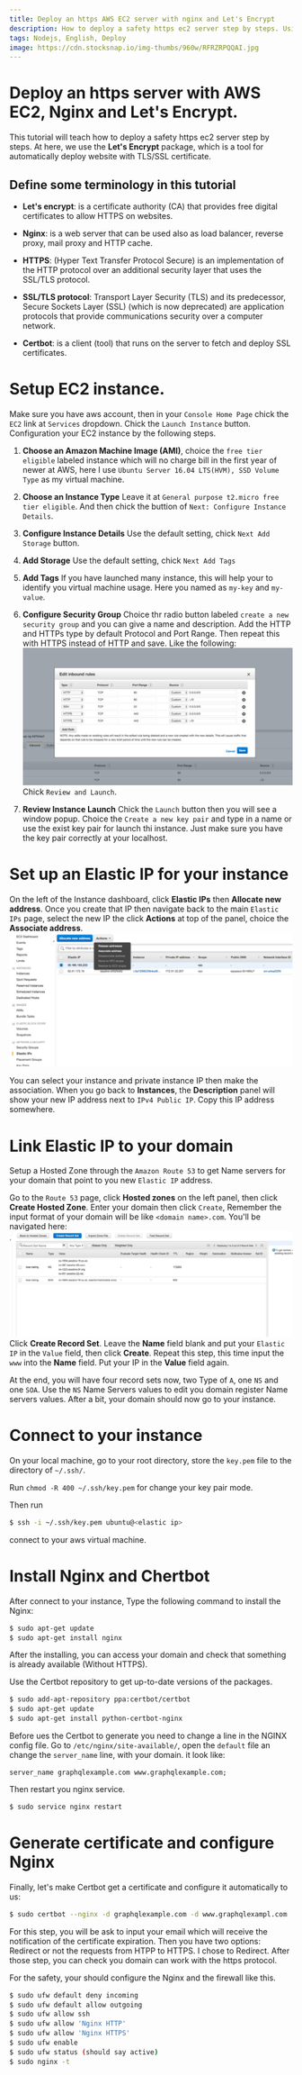 ```yaml
---
title: Deploy an https AWS EC2 server with nginx and Let's Encrypt
description: How to deploy a safety https ec2 server step by steps. Using the **Let's Encrypt** package for automatically deploy website with TLS/SSL certificate.
tags: Nodejs, English, Deploy
image: https://cdn.stocksnap.io/img-thumbs/960w/RFRZRPQQAI.jpg
---
```

# Deploy an https server with AWS EC2, Nginx and Let's Encrypt.

This tutorial will teach how to deploy a safety https ec2 server step by steps. At here, we use the **Let's Encrypt** package, which is a tool for automatically deploy website with TLS/SSL certificate.

## Define some terminology in this tutorial

* **Let's encrypt**: is a certificate authority (CA) that provides free digital certificates to allow HTTPS on websites.

* **Nginx**: is a web server that can be used also as load balancer, reverse proxy, mail proxy and HTTP cache.

* **HTTPS**: (Hyper Text Transfer Protocol Secure) is an implementation of the HTTP protocol over an additional security layer that uses the SSL/TLS protocol.

* **SSL/TLS protocol**: Transport Layer Security (TLS) and its predecessor, Secure Sockets Layer (SSL) (which is now deprecated) are application protocols that provide communications security over a computer network.

* **Certbot**: is a client (tool) that runs on the server to fetch and deploy SSL certificates.

# Setup EC2 instance.

Make sure you have aws account, then in your `Console Home Page` chick the `EC2` link at `Services` dropdown. Chick the `Launch Instance` button. Configuration your EC2 instance by the following steps.

1. **Choose an Amazon Machine Image (AMI)**, choice the `free tier eligible` labeled instance which will no charge bill in the first year of newer at AWS, here I use `Ubuntu Server 16.04 LTS(HVM), SSD Volume Type` as my virtual machine.

2. **Choose an Instance Type** Leave it at `General purpose t2.micro free tier eligible`. And then chick the buttion of `Next: Configure Instance Details`.

3. **Configure Instance Details** Use the default setting, chick `Next Add Storage` button.

3. **Add Storage** Use the default setting, chick `Next Add Tags`

4. **Add Tags** If you have launched many instance, this will help your to identify you virtual machine usage. Here you named as `my-key` and `my-value`.

5. **Configure Security Group** Choice thr radio button labeled `create a new security group` and you can give a name and description. Add the HTTP and HTTPs type by default Protocol and Port Range. Then repeat this with HTTPS instead of HTTP and save. Like the following:
![image-url](https://github.com/Azrealy/Full-stack-learning/blob/master/images/protocols.jpg?raw=true)
Chick `Review and Launch`.

6. **Review Instance Launch** Chick the `Launch` button then you will see a window popup. Choice the `Create a new key pair` and type in a name or use the exist key pair for launch thi instance. Just make sure you have the key pair correctly at your localhost.

# Set up an Elastic IP for your instance

On the left of the Instance dashboard, click **Elastic IPs** then **Allocate new address**. Once you create that IP then navigate back to the main `Elastic IPs` page, select the new IP the click **Actions** at top of the panel, choice the **Associate address**.
![image-url](https://github.com/Azrealy/Full-stack-learning/blob/master/images/elastic-ip.jpg?raw=true)

You can select your instance and private instance IP then make the association. When you go back to **Instances**, the **Description** panel will show your new IP address next to `IPv4 Public IP`. Copy this IP address somewhere.

# Link Elastic IP to your domain

Setup a Hosted Zone through the `Amazon Route 53` to get Name servers for your domain that point to you new `Elastic IP` address.

Go to the `Route 53` page, click **Hosted zones** on the left panel, then click **Create Hosted Zone**. Enter your domain then click `Create`, Remember the input format of your domain will be like `<domain name>.com`. You'll be navigated here:
![image-url](https://github.com/Azrealy/Full-stack-learning/blob/master/images/route53.jpg?raw=true)
Click **Create Record Set**. Leave the **Name** field blank and put your `Elastic IP` in the `Value` field, then click **Create**. Repeat this step, this time input the `www` into the **Name** field. Put your IP in the **Value** field again.

At the end, you will have four record sets now, two Type of `A`, one `NS` and one `SOA`. Use the `NS` Name Servers values to edit you domain register Name servers values. After a bit, your domain should now go to your instance. 

# Connect to your instance

On your local machine, go to your root directory, store the `key.pem` file to the directory of `~/.ssh/`.

Run `chmod -R 400 ~/.ssh/key.pem` for change your key pair mode.

Then run
```bash
$ ssh -i ~/.ssh/key.pem ubuntu@<elastic ip>
```
connect to your aws virtual machine.

# Install Nginx and Chertbot

After connect to your instance, Type the following command to install the Nginx:
```bash
$ sudo apt-get update
$ sudo apt-get install nginx
```
After the installing, you can access your domain and check that something is already available (Without HTTPS).

Use the Certbot repository to get up-to-date versions of the packages.
```bash
$ sudo add-apt-repository ppa:certbot/certbot
$ sudo apt-get update
$ sudo apt-get install python-certbot-nginx
```
Before ues the Certbot to generate you need to change a line in the NGINX config file. Go to `/etc/nginx/site-available/`, open the `default` file an change the `server_name` line, with your domain. it look like:
```
server_name graphqlexample.com www.graphqlexample.com;
```
Then restart you nginx service.
```bash
$ sudo service nginx restart
```

# Generate certificate and configure Nginx

Finally, let's make Certbot get a certificate and configure it automatically to us:
```bash
$ sudo certbot --nginx -d graphqlexample.com -d www.graphqlexampl.com
```
For this step, you will be ask to input your email which will receive the notification of the certificate expiration. Then you have two options: Redirect or not the requests from HTPP to HTTPS. I chose to Redirect. After those step, you can check you domain can work with the https protocol.

For the safety, your should configure the Nginx and the firewall like this.
```bash
$ sudo ufw default deny incoming
$ sudo ufw default allow outgoing
$ sudo ufw allow ssh
$ sudo ufw allow 'Nginx HTTP'
$ sudo ufw allow 'Nginx HTTPS'
$ sudo ufw enable
$ sudo ufw status (should say active)
$ sudo nginx -t
```
